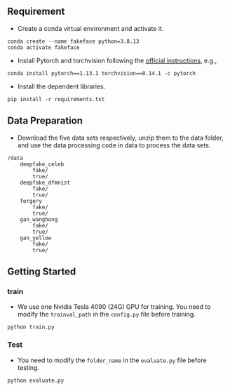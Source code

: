 ## Requirement

+ Create a conda virtual environment and activate it.

```
conda create --name fakeface python=3.8.13
conda activate fakeface
```

+ Install Pytorch and torchvision following the [official instructions](https://pytorch.org/), e.g.,

```
conda install pytorch==1.13.1 torchvision==0.14.1 -c pytorch
```

+ Install the dependent libraries.

```
pip install -r requirements.txt
```

## Data Preparation

+ Download the five data sets respectively, unzip them to the data folder, and use the data processing code in data to process the data sets.

```
/data
    deepfake_celeb
        fake/
        true/
    deepfake_dfmnist
        fake/
        true/
    forgery
        fake/
        true/
    gan_wanghong
        fake/
        true/
    gan_yellow
        fake/
        true/
```

## Getting Started

### train

+ We use one Nvidia Tesla 4090 (24G) GPU for training. You need to modify the `trainval_path` in the `config.py` file before training.

```
python train.py
```

### Test

- You need to modify the `folder_name` in the `evaluate.py` file before testing.

```
python evaluate.py
```
